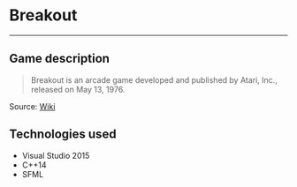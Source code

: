 # Breakout

---

## Game description
>Breakout is an arcade game developed and published by Atari, Inc., released on May 13, 1976.

Source: [Wiki](https://en.wikipedia.org/wiki/Breakout_(video_game))

## Technologies used
- Visual Studio 2015
- C++14
- SFML